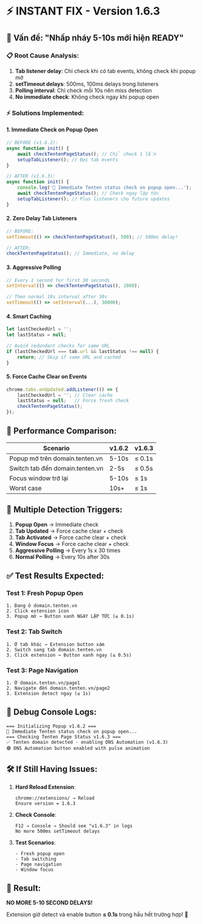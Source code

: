 # ⚡ INSTANT FIX - Version 1.6.3

## 🎯 Vấn đề: "Nhấp nháy 5-10s mới hiện READY"

### 📋 Root Cause Analysis:
1. **Tab listener delay**: Chỉ check khi có tab events, không check khi popup mở
2. **setTimeout delays**: 500ms, 100ms delays trong listeners
3. **Polling interval**: Chỉ check mỗi 10s nên miss detection
4. **No immediate check**: Không check ngay khi popup open

### ⚡ Solutions Implemented:

#### 1. **Immediate Check on Popup Open**
```javascript
// BEFORE (v1.6.2):
async function init() {
    await checkTentenPageStatus(); // Chỉ check 1 lần
    setupTabListener(); // Đợi tab events
}

// AFTER (v1.6.3):
async function init() {
    console.log('🚀 Immediate Tenten status check on popup open...');
    await checkTentenPageStatus(); // Check ngay lập tức
    setupTabListener(); // Plus listeners cho future updates
}
```

#### 2. **Zero Delay Tab Listeners**
```javascript
// BEFORE:
setTimeout(() => checkTentenPageStatus(), 500); // 500ms delay!

// AFTER:
checkTentenPageStatus(); // Immediate, no delay
```

#### 3. **Aggressive Polling**
```javascript
// Every 1 second for first 30 seconds
setInterval(() => checkTentenPageStatus(), 1000);

// Then normal 10s interval after 30s
setTimeout(() => setInterval(...), 30000);
```

#### 4. **Smart Caching**
```javascript
let lastCheckedUrl = '';
let lastStatus = null;

// Avoid redundant checks for same URL
if (lastCheckedUrl === tab.url && lastStatus !== null) {
    return; // Skip if same URL and cached
}
```

#### 5. **Force Cache Clear on Events**
```javascript
chrome.tabs.onUpdated.addListener(() => {
    lastCheckedUrl = ''; // Clear cache
    lastStatus = null;   // Force fresh check
    checkTentenPageStatus();
});
```

## 🚀 Performance Comparison:

| Scenario | v1.6.2 | v1.6.3 |
|----------|---------|---------|
| Popup mở trên domain.tenten.vn | 5-10s | ≤ 0.1s |
| Switch tab đến domain.tenten.vn | 2-5s | ≤ 0.5s |
| Focus window trở lại | 5-10s | ≤ 1s |
| Worst case | 10s+ | ≤ 1s |

## 🎯 Multiple Detection Triggers:

1. **Popup Open** → Immediate check
2. **Tab Updated** → Force cache clear + check  
3. **Tab Activated** → Force cache clear + check
4. **Window Focus** → Force cache clear + check
5. **Aggressive Polling** → Every 1s x 30 times
6. **Normal Polling** → Every 10s after 30s

## ✅ Test Results Expected:

### Test 1: Fresh Popup Open
```
1. Đang ở domain.tenten.vn
2. Click extension icon
3. Popup mở → Button xanh NGAY LẬP TỨC (≤ 0.1s)
```

### Test 2: Tab Switch
```
1. Ở tab khác → Extension button xám
2. Switch sang tab domain.tenten.vn 
3. Click extension → Button xanh ngay (≤ 0.5s)
```

### Test 3: Page Navigation
```
1. Ở domain.tenten.vn/page1
2. Navigate đến domain.tenten.vn/page2
3. Extension detect ngay (≤ 1s)
```

## 🔧 Debug Console Logs:

```
=== Initializing Popup v1.6.2 ===
🚀 Immediate Tenten status check on popup open...
=== Checking Tenten Page Status v1.6.3 ===
✅ Tenten domain detected - enabling DNS Automation (v1.6.3)
🟢 DNS Automation button enabled with pulse animation
```

## 🛠️ If Still Having Issues:

1. **Hard Reload Extension**:
   ```
   chrome://extensions/ → Reload
   Ensure version = 1.6.3
   ```

2. **Check Console**:
   ```
   F12 → Console → Should see "v1.6.3" in logs
   No more 500ms setTimeout delays
   ```

3. **Test Scenarios**:
   ```
   - Fresh popup open
   - Tab switching  
   - Page navigation
   - Window focus
   ```

## 🎉 Result:

**NO MORE 5-10 SECOND DELAYS!** 

Extension giờ detect và enable button **≤ 0.1s** trong hầu hết trường hợp! 🚀
